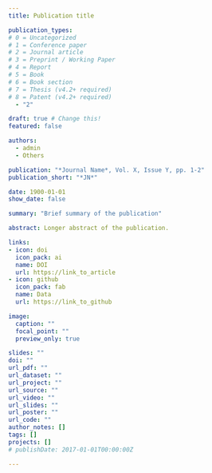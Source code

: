 ```yaml
---
title: Publication title

publication_types:
# 0 = Uncategorized
# 1 = Conference paper
# 2 = Journal article
# 3 = Preprint / Working Paper
# 4 = Report
# 5 = Book
# 6 = Book section
# 7 = Thesis (v4.2+ required)
# 8 = Patent (v4.2+ required)
  - "2"

draft: true # Change this!
featured: false

authors:
  - admin
  - Others

publication: "*Journal Name*, Vol. X, Issue Y, pp. 1-2"
publication_short: "*JN*"

date: 1900-01-01
show_date: false

summary: "Brief summary of the publication"

abstract: Longer abstract of the publication.

links:
- icon: doi
  icon_pack: ai
  name: DOI
  url: https://link_to_article
- icon: github
  icon_pack: fab
  name: Data
  url: https://link_to_github

image:
  caption: ""
  focal_point: ""
  preview_only: true

slides: ""
doi: ""
url_pdf: ""
url_dataset: ""
url_project: ""
url_source: ""
url_video: ""
url_slides: ""
url_poster: ""
url_code: ""
author_notes: []
tags: []
projects: []
# publishDate: 2017-01-01T00:00:00Z

---
```

